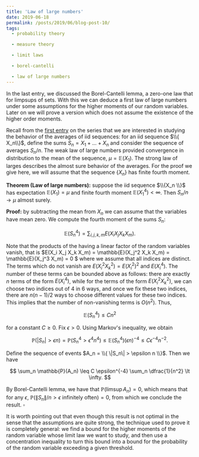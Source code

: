 ```yaml
---
title: 'Law of large numbers'
date: 2019-06-18
permalink: /posts/2019/06/blog-post-10/
tags:
  - probability theory

  - measure theory

  - limit laws

  - borel-cantelli

  - law of large numbers
---
```


In the last entry, we discussed the Borel-Cantelli lemma, a zero-one law that for limpsups of sets. With this we can deduce a first law of large numbers under some assumptions for the higher moments of our random variables. Later on we will prove a version which does not assume the existence of the higher order moments.

Recall from the [first entry](posts/2019/05/blog-post-3/) on the series that we are interested in studying the behavior of the averages of iid sequences: for an iid sequence $\\{ X_n\\}$, define the sums $S_n = X_1 + \dots + X_n$ and consider the sequence of averages $S_n/n$. The weak law of large numbers provided convergence in distribution to the mean of the sequence, $\mu = \mathbb{E}(X_1)$. The strong law of larges describes the almost sure behavior of the averages. For the proof we give here, we will assume that the sequence $\{ X_n\}$ has finite fourth moment.

**Theorem (Law of large numbers):** suppose the iid sequence $\\{X_n \\}$ has expectation $\mathbb{E}(X_1) = \mu$ and finite fourth moment $\mathbb{E}(X_1^4)<\infty$. Then $S_n/n \to \mu$ almost surely.

**Proof:** by subtracting the mean from $X_n$ we can assume that the variables have mean zero. We compute the fourth moment of the sums $S_n$:

$$
\mathbb{E}(S_n^4) = \sum_{i,j,k,m} E(X_i X_j X_k X_m) .
$$

Note that the products of the having a linear factor of the random variables vanish, that is $E(X_i X_j X_k X_m) = \mathbb{E}(X_j^2 X_k X_m) = \mathbb{E}(X_j^3 X_m) = 0 $ where we assume that all indices are distinct. The terms which do not vanish are $E(X_i^2 X_k^2) = E(X_i^2)^2$ and $E(X_i^4)$. The number of these terms can be bounded above as follows: there are exactly $n$ terms of the form $E(X_i^4)$, while for the terms of the form $E(X_i^2 X_k^2)$, we can choose two indices out of 4 in 6 ways, and once we fix these two indices, there are $n(n-1)/2$ ways to choose different values for these two indices. This implies that the number of non-vanishing terms is $O(n^2)$. Thus,

$$
\mathbb{E}(S_n^4) \leq C n^2
$$

for a constant $C \geq 0$. Fix $\epsilon > 0$. Using Markov's inequality, we obtain

$$
\mathbb{P}(|S_n| > \epsilon n ) = \mathbb{P}(S_n^4 > \epsilon^4 n^4 ) \leq \mathbb{E}(S_n^4)(\epsilon n)^{-4} \leq C \epsilon^{-4} n^{-2}.
$$

Define the sequence of events $A_n = \\{ \|S_n\| > \epsilon n \\}$. Then we have

$$
\sum_n \mathbb{P}(A_n) \leq C \epsilon^{-4} \sum_n \dfrac{1}{n^2} \lt \infty.
$$

By Borel-Cantelli lemma, we have that $\mathbb{P}(\limsup A_n) = 0$, which means that for any $\epsilon$, $\mathbb{P}(\|S_n\|/n > \epsilon \text{ infinitely often}) = 0$, from which we conclude the result. $\square$

It is worth pointing out that even though this result is not optimal in the sense that the assumptions are quite strong, the technique used to prove it is completely general: we find a bound for the higher moments of the random variable whose limit law we want to study, and then use a concentration inequality to turn this bound into a bound for the probability of the random variable exceeding a given threshold.
